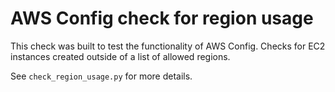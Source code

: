 # AWS Config check for region usage #

This check was built to test the functionality of AWS Config. Checks for EC2 instances created outside of a list of allowed regions.

See `check_region_usage.py` for more details.
